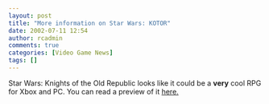 ```yaml
---
layout: post
title: "More information on Star Wars: KOTOR"
date: 2002-07-11 12:54
author: rcadmin
comments: true
categories: [Video Game News]
tags: []
---
```

Star Wars: Knights of the Old Republic looks like it could be a <b>very</b> cool RPG for Xbox and PC. You can read a preview of it <a href=http://www.ferrago.co.uk/story/370>here.</a>
